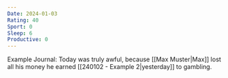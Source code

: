 ```yaml
---
Date: 2024-01-03
Rating: 40
Sport: 0
Sleep: 6
Productive: 0
---
```

Example Journal:
Today was truly awful, because [[Max Muster|Max]] lost all his money he earned [[240102 - Example 2|yesterday]] to gambling.
